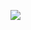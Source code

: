 ![](zhaopian.png![zhaopian](https://user-images.githubusercontent.com/82360305/115326228-8b21b680-a1bf-11eb-87e3-0be00ff8c3b4.png)
)
